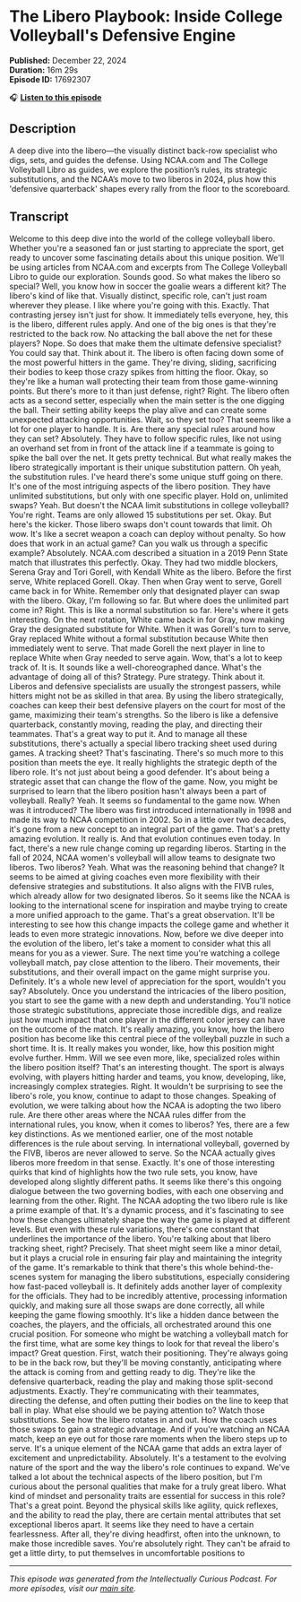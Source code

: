 # The Libero Playbook: Inside College Volleyball's Defensive Engine

**Published:** December 22, 2024  
**Duration:** 16m 29s  
**Episode ID:** 17692307

🎧 **[Listen to this episode](https://intellectuallycurious.buzzsprout.com/2529712/episodes/17692307-the-libero-playbook-inside-college-volleyball's-defensive-engine)**

## Description

A deep dive into the libero—the visually distinct back-row specialist who digs, sets, and guides the defense. Using NCAA.com and The College Volleyball Libro as guides, we explore the position’s rules, its strategic substitutions, and the NCAA’s move to two liberos in 2024, plus how this 'defensive quarterback' shapes every rally from the floor to the scoreboard.

## Transcript

Welcome to this deep dive into the world of the college volleyball libero. Whether you're a seasoned fan or just starting to appreciate the sport, get ready to uncover some fascinating details about this unique position. We'll be using articles from NCAA.com and excerpts from The College Volleyball Libro to guide our exploration. Sounds good. So what makes the libero so special? Well, you know how in soccer the goalie wears a different kit? The libero's kind of like that. Visually distinct, specific role, can't just roam wherever they please. I like where you're going with this. Exactly. That contrasting jersey isn't just for show. It immediately tells everyone, hey, this is the libero, different rules apply. And one of the big ones is that they're restricted to the back row. No attacking the ball above the net for these players? Nope. So does that make them the ultimate defensive specialist? You could say that. Think about it. The libero is often facing down some of the most powerful hitters in the game. They're diving, sliding, sacrificing their bodies to keep those crazy spikes from hitting the floor. Okay, so they're like a human wall protecting their team from those game-winning points. But there's more to it than just defense, right? Right. The libero often acts as a second setter, especially when the main setter is the one digging the ball. Their setting ability keeps the play alive and can create some unexpected attacking opportunities. Wait, so they set too? That seems like a lot for one player to handle. It is. Are there any special rules around how they can set? Absolutely. They have to follow specific rules, like not using an overhand set from in front of the attack line if a teammate is going to spike the ball over the net. It gets pretty technical. But what really makes the libero strategically important is their unique substitution pattern. Oh yeah, the substitution rules. I've heard there's some unique stuff going on there. It's one of the most intriguing aspects of the libero position. They have unlimited substitutions, but only with one specific player. Hold on, unlimited swaps? Yeah. But doesn't the NCAA limit substitutions in college volleyball? You're right. Teams are only allowed 15 substitutions per set. Okay. But here's the kicker. Those libero swaps don't count towards that limit. Oh wow. It's like a secret weapon a coach can deploy without penalty. So how does that work in an actual game? Can you walk us through a specific example? Absolutely. NCAA.com described a situation in a 2019 Penn State match that illustrates this perfectly. Okay. They had two middle blockers, Serena Gray and Tori Gorell, with Kendall White as the libero. Before the first serve, White replaced Gorell. Okay. Then when Gray went to serve, Gorell came back in for White. Remember only that designated player can swap with the libero. Okay, I'm following so far. But where does the unlimited part come in? Right. This is like a normal substitution so far. Here's where it gets interesting. On the next rotation, White came back in for Gray, now making Gray the designated substitute for White. When it was Gorell's turn to serve, Gray replaced White without a formal substitution because White then immediately went to serve. That made Gorell the next player in line to replace White when Gray needed to serve again. Wow, that's a lot to keep track of. It is. It sounds like a well-choreographed dance. What's the advantage of doing all of this? Strategy. Pure strategy. Think about it. Liberos and defensive specialists are usually the strongest passers, while hitters might not be as skilled in that area. By using the libero strategically, coaches can keep their best defensive players on the court for most of the game, maximizing their team's strengths. So the libero is like a defensive quarterback, constantly moving, reading the play, and directing their teammates. That's a great way to put it. And to manage all these substitutions, there's actually a special libero tracking sheet used during games. A tracking sheet? That's fascinating. There's so much more to this position than meets the eye. It really highlights the strategic depth of the libero role. It's not just about being a good defender. It's about being a strategic asset that can change the flow of the game. Now, you might be surprised to learn that the libero position hasn't always been a part of volleyball. Really? Yeah. It seems so fundamental to the game now. When was it introduced? The libero was first introduced internationally in 1998 and made its way to NCAA competition in 2002. So in a little over two decades, it's gone from a new concept to an integral part of the game. That's a pretty amazing evolution. It really is. And that evolution continues even today. In fact, there's a new rule change coming up regarding liberos. Starting in the fall of 2024, NCAA women's volleyball will allow teams to designate two liberos. Two liberos? Yeah. What was the reasoning behind that change? It seems to be aimed at giving coaches even more flexibility with their defensive strategies and substitutions. It also aligns with the FIVB rules, which already allow for two designated liberos. So it seems like the NCAA is looking to the international scene for inspiration and maybe trying to create a more unified approach to the game. That's a great observation. It'll be interesting to see how this change impacts the college game and whether it leads to even more strategic innovations. Now, before we dive deeper into the evolution of the libero, let's take a moment to consider what this all means for you as a viewer. Sure. The next time you're watching a college volleyball match, pay close attention to the libero. Their movements, their substitutions, and their overall impact on the game might surprise you. Definitely. It's a whole new level of appreciation for the sport, wouldn't you say? Absolutely. Once you understand the intricacies of the libero position, you start to see the game with a new depth and understanding. You'll notice those strategic substitutions, appreciate those incredible digs, and realize just how much impact that one player in the different color jersey can have on the outcome of the match. It's really amazing, you know, how the libero position has become like this central piece of the volleyball puzzle in such a short time. It is. It really makes you wonder, like, how this position might evolve further. Hmm. Will we see even more, like, specialized roles within the libero position itself? That's an interesting thought. The sport is always evolving, with players hitting harder and teams, you know, developing, like, increasingly complex strategies. Right. It wouldn't be surprising to see the libero's role, you know, continue to adapt to those changes. Speaking of evolution, we were talking about how the NCAA is adopting the two libero rule. Are there other areas where the NCAA rules differ from the international rules, you know, when it comes to liberos? Yes, there are a few key distinctions. As we mentioned earlier, one of the most notable differences is the rule about serving. In international volleyball, governed by the FIVB, liberos are never allowed to serve. So the NCAA actually gives liberos more freedom in that sense. Exactly. It's one of those interesting quirks that kind of highlights how the two rule sets, you know, have developed along slightly different paths. It seems like there's this ongoing dialogue between the two governing bodies, with each one observing and learning from the other. Right. The NCAA adopting the two libero rule is like a prime example of that. It's a dynamic process, and it's fascinating to see how these changes ultimately shape the way the game is played at different levels. But even with these rule variations, there's one constant that underlines the importance of the libero. You're talking about that libero tracking sheet, right? Precisely. That sheet might seem like a minor detail, but it plays a crucial role in ensuring fair play and maintaining the integrity of the game. It's remarkable to think that there's this whole behind-the-scenes system for managing the libero substitutions, especially considering how fast-paced volleyball is. It definitely adds another layer of complexity for the officials. They had to be incredibly attentive, processing information quickly, and making sure all those swaps are done correctly, all while keeping the game flowing smoothly. It's like a hidden dance between the coaches, the players, and the officials, all orchestrated around this one crucial position. For someone who might be watching a volleyball match for the first time, what are some key things to look for that reveal the libero's impact? Great question. First, watch their positioning. They're always going to be in the back row, but they'll be moving constantly, anticipating where the attack is coming from and getting ready to dig. They're like the defensive quarterback, reading the play and making those split-second adjustments. Exactly. They're communicating with their teammates, directing the defense, and often putting their bodies on the line to keep that ball in play. What else should we be paying attention to? Watch those substitutions. See how the libero rotates in and out. How the coach uses those swaps to gain a strategic advantage. And if you're watching an NCAA match, keep an eye out for those rare moments when the libero steps up to serve. It's a unique element of the NCAA game that adds an extra layer of excitement and unpredictability. Absolutely. It's a testament to the evolving nature of the sport and the way the libero's role continues to expand. We've talked a lot about the technical aspects of the libero position, but I'm curious about the personal qualities that make for a truly great libero. What kind of mindset and personality traits are essential for success in this role? That's a great point. Beyond the physical skills like agility, quick reflexes, and the ability to read the play, there are certain mental attributes that set exceptional liberos apart. It seems like they need to have a certain fearlessness. After all, they're diving headfirst, often into the unknown, to make those incredible saves. You're absolutely right. They can't be afraid to get a little dirty, to put themselves in uncomfortable positions to

---
*This episode was generated from the Intellectually Curious Podcast. For more episodes, visit our [main site](https://intellectuallycurious.buzzsprout.com).*

